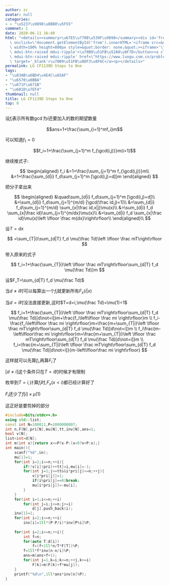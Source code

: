 ```yaml
---
author: zc
avatar: null
categories:
- - "\u5237\u9898\u8BB0\u5F55"
commnet: 1
date: 2020-06-11 16:49
html: "<details><summary>\u67E5\u770B\u539F\u9898</summary><div id='from'></div><p><button\
  \ onclick=\"document.getElementById('from').innerHTML='<iframe src=&quot;https://www.luogu.com.cn/problem/CF1139D&quot;\
  \ width=100% height=800px style=&quot;border: none;&quot;><iframe>'\" class='mdui-btn\
  \ mdui-btn-raised mdui-ripple'>\u70B9\u51FB\u52A0\u8F7D</button><a class='mdui-btn\
  \ mdui-btn-raised mdui-ripple' href=\"https://www.luogu.com.cn/problem/CF1139D\"\
  \ target='_blank'>\u70B9\u51FB\u8DF3\u8F6C</a><p></details>"
permalink: LG CF1139D Steps to One
tags:
- "\u83AB\u6BD4\u4E4C\u65AF"
- "\u6570\u8BBA"
- "\u671F\u671B"
- "\u601D\u7EF4"
thumbnail: null
title: LG CF1139D Steps to One
top: 0
---
```

设$f_i$表示所有数$\gcd$为$i$还要加入的数的期望数量

$$ans=1+\frac{\sum_{i=1}^mf_i}m$$

可以知道$f_1=0$

$$f_i=1+\frac{\sum_{j=1}^m f_{\gcd(i,j)}}m(i>1)$$

继续推式子:

$$
\begin{aligned}
f_i
&=1+\frac{\sum_{j=1}^m f_{\gcd(i,j)}}m\\
&=1+\frac{\sum_{d|i} f_d\sum_{j=1}^m [\gcd(i,j)=d]}m
\end{aligned}
$$

把分子拿出来

$$
\begin{aligned}
&\quad\sum_{d|i} f_d\sum_{j=1}^m [\gcd(i,j)=d]\\
&=\sum_{d|i} f_d\sum_{j=1}^{m/d} [\gcd(\frac id,j)=1]\\
&=\sum_{d|i} f_d\sum_{j=1}^{m/d} \sum_{x|\frac id,x|j}\mu(x)\\
&=\sum_{d|i} f_d \sum_{x|\frac id}\sum_{j=1}^{m/dx}\mu(x)\\
&=\sum_{d|i} f_d \sum_{x|\frac id}\mu(x)\left \lfloor \frac m{dx}\right\rfloor\\
\end{aligned}\\
$$

设$T=dx$

$$
=\sum_{T|i}\sum_{d|T} f_d \mu(\frac Td)\left \lfloor \frac mT\right\rfloor
$$

带入原来的式子

$$
f_i=1+\frac{\sum_{T|i}\left \lfloor \frac mT\right\rfloor\sum_{d|T} f_d \mu(\frac Td)}m
$$

设$F_T=\sum_{d|T} f_d \mu(\frac Td)$

当$d\not = i$时可以每算出一个$f_i$就更新所有$F_x(i|x)$

当$d=i$时没法直接更新,这时$T=d=i,\mu(\frac Td)=\mu(1)=1$

$$
f_i=1+\frac{\sum_{T|i}\left \lfloor \frac mT\right\rfloor\sum_{d|T} f_d \mu(\frac Td)[d\not=i]}m+\frac{f_i\left\lfloor \frac mi \right\rfloor}m
\\
f_i-\frac{f_i\left\lfloor \frac mi \right\rfloor}m=\frac{m+\sum_{T|i}\left \lfloor \frac mT\right\rfloor\sum_{d|T} f_d \mu(\frac Td)[d\not=i]}m
\\
f_i\frac{m-\left\lfloor\frac mi \right\rfloor}m=\frac{m+\sum_{T|i}\left \lfloor \frac mT\right\rfloor\sum_{d|T} f_d \mu(\frac Td)[d\not=i]}m
\\
f_i=\frac{m+\sum_{T|i}\left \lfloor \frac mT\right\rfloor\sum_{d|T} f_d \mu(\frac Td)[d\not=i]}{m-\left\lfloor\frac mi \right\rfloor}
$$

这样就可以先算$f_i$,再算$F_i$了

$[d\not=i]$这个条件只在$T=i$的时候才有限制

枚举到$T=i$,计算$f_i$时,$F_x(x<i)$都已经计算好了

$F_i$还少了$f[i] \times \mu(1)$

这正好是要剪掉的部分

```cpp
#include<bits/stdc++.h>
using std::list;
const int N=100011,P=1000000007;
int n,F[N],pri[N],mu[N],tt,inv[N],ans=1;
bool v[N];
list<int>d[N];
int m(int x){return x>=P?x-P:(x<0?x+P:x);}
int main(){
    scanf("%d",&n);
    mu[1]=1;
    for(int i=2;i<=n;++i){
        if(!v[i])pri[++tt]=i,mu[i]=-1;
        for(int j=1;j<=tt&&i*pri[j]<=n;++j){
            v[i*pri[j]]=1;
            if(i%pri[j]==0)break;
            mu[i*pri[j]]=-mu[i];
        }        
    }
    for(int i=1;i<=n;++i)
        for(int j=i;j<=n;j+=i)
            d[j].push_back(i);
    inv[1]=1;
    for(int i=2;i<=n;++i)
		inv[i]=1ll*(P-P/i)*inv[P%i]%P;
    
    for(int i=2;i<=n;++i){
        int f=n;
        for(auto T:d[i])
            f=(f+1ll*n/T*F[T])%P;
        f=1ll*f*inv[n-n/i]%P;
        ans=m(ans+f+1);
        for(int j=1,k=i;k<=n;++j,k+=i)
            F[k]=m(F[k]+f*mu[j]);
    }
    printf("%d\n",1ll*ans*inv[n]%P);
}
```
